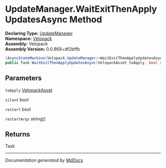﻿<!--  
  <auto-generated>   
    The contents of this file were generated by a tool.  
    Changes to this file may be list if the file is regenerated  
  </auto-generated>   
-->

# UpdateManager.WaitExitThenApplyUpdatesAsync Method

**Declaring Type:** [UpdateManager](../index.md)  
**Namespace:** [Velopack](../../index.md)  
**Assembly:** Velopack  
**Assembly Version:** 0.0.869+df2bffb

```csharp
[AsyncStateMachine(Velopack.UpdateManager/<WaitExitThenApplyUpdatesAsync>d__47)]
public Task WaitExitThenApplyUpdatesAsync(VelopackAsset toApply, bool silent = false, bool restart = true, string[] restartArgs = null);
```

## Parameters

`toApply`  [VelopackAsset](../../VelopackAsset/index.md)

`silent`  bool

`restart`  bool

`restartArgs`  string\[\]

## Returns

Task

___

*Documentation generated by [MdDocs](https://github.com/ap0llo/mddocs)*

